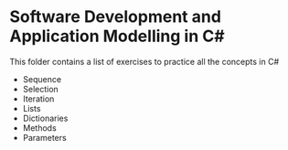 # Software Development and Application Modelling in C#

This folder contains a list of exercises to practice all the concepts in C#

- Sequence
- Selection
- Iteration
- Lists
- Dictionaries
- Methods
- Parameters
